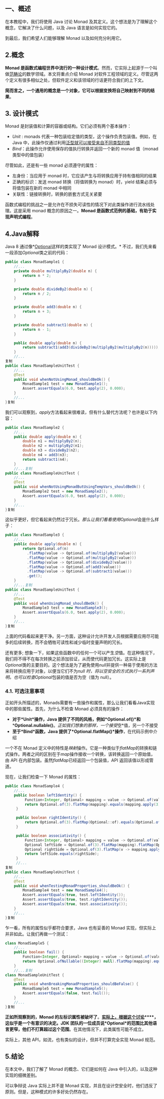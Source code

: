 ## 一、概述

在本教程中，我们将使用 Java 讨论 Monad 及其定义。这个想法是为了理解这个概念，它解决了什么问题，以及 Java 语言是如何实现它的。

到最后，我们希望人们能够理解 Monad 以及如何充分利用它。

## 2.概念

**Monad 是函数式编程世界中流行的一种设计模式**。然而，它实际上起源于一个叫做[范畴论](https://en.wikipedia.org/wiki/Monad_(category_theory))的数学领域。本文将重点介绍 Monad 对软件工程领域的定义。尽管这两个定义有很多相似之处，但软件定义和该领域的行话更符合我们的上下文。

**简而言之，一个通用的概念是一个对象，它可以根据变换将自己映射到不同的结果**。

## 3. 设计模式

Monad 是封装值和计算的容器或结构。它们必须有两个基本操作：

-   *Unit* : monads 代表一种包装给定值的类型，这个操作负责包装值。例如，在 Java 中，此操作仅通过利用[泛型就可以接受来自不同类型的值](https://www.baeldung.com/java-generics)
-   *Bind*：此操作允许使用保存的值执行转换并返回一个新的 monad 值（monad 类型中的值包装）

尽管如此，还是有一些 monad 必须遵守的属性：

-   左身份：当应用于 monad 时，它应该产生与将转换应用于持有值相同的结果
-   正确的标识：发送 monad 转换（将值转换为 monad）时，yield 结果必须与将值包装在新的 monad 中相同
-   关联性：链接转换时，转换的嵌套方式无关紧要

函数式编程的挑战之一是允许在不损失可读性的情况下对此类操作进行流水线处理。这是采用 monad 概念的原因之一。**Monad 是函数式范例的基础，有助于实现声明式编程**。

## 4.Java解释

Java 8 通过像*[Optional](https://www.baeldung.com/java-optional)这样的类实现了 Monad 设计模式。* 不过，我们先来看一段添加*Optional*类之前的代码：

```java
public class MonadSample1 {
    //... 
    private double multiplyBy2(double n) {
        return n * 2;
    }

    private double divideBy2(double n) {
        return n / 2;
    }

    private double add3(double n) {
        return n + 3;
    }

    private double subtract1(double n) {
        return n - 1;
    }

    public double apply(double n) {
        return subtract1(add3(divideBy2(multiplyBy2(multiplyBy2(n)))));
    }
    //... 
复制
public class MonadSampleUnitTest {
    //...
    @Test
    public void whenNotUsingMonad_shouldBeOk() {
        MonadSample1 test = new MonadSample1();
        Assert.assertEquals(6.0, test.apply(2), 0.000);
    }
    //... 
}复制
```

我们可以观察到，*apply*方法看起来很难读，但有什么替代方法呢？也许是以下内容：

```java
public class MonadSample2 {
    //... 
    public double apply(double n) { 
        double n1 = multiplyBy2(n); 
        double n2 = multiplyBy2(n1); 
        double n3 = divideBy2(n2); 
        double n4 = add3(n3); 
        return subtract1(n4); 
    } 
    //...复制
public class MonadSampleUnitTest {
    //...
    @Test
    public void whenNotUsingMonadButUsingTempVars_shouldBeOk() {
        MonadSample2 test = new MonadSample2();
        Assert.assertEquals(6.0, test.apply(2), 0.000);
    }
    //...
}复制
```

这似乎更好，但它看起来仍然过于冗长。*那么让我们看看使用Optional*会是什么样子：

```java
public class MonadSample3 {
    //...
    public double apply(double n) {
        return Optional.of(n)
          .flatMap(value -> Optional.of(multiplyBy2(value)))
          .flatMap(value -> Optional.of(multiplyBy2(value)))
          .flatMap(value -> Optional.of(divideBy2(value)))
          .flatMap(value -> Optional.of(add3(value)))
          .flatMap(value -> Optional.of(subtract1(value)))
          .get();
    }
    //...复制
public class MonadSampleUnitTest {
    //...
    @Test
    public void whenUsingMonad_shouldBeOk() {
        MonadSample3 test = new MonadSample3();
        Assert.assertEquals(6.0, test.apply(2), 0.000);
    }
    //...
}复制
```

上面的代码看起来更干净。另一方面，这种设计允许开发人员根据需要应用尽可能多的后续转换，而不会牺牲可读性和减少临时变量声明的冗长。

还有更多; 想象一下，如果这些函数中的任何一个可以产生*空*值。在这种情况下，我们将不得不在每次转换之前添加验证，从而使代码更加冗长。这实际上是*Optional*类的主要目的。这个想法是为了避免使用*null*并提供一种易于使用的方法来将转换应用于对象，以便当它们不为*null 时，*将以空安全的方式执行一系列声明。也可以检查*Optional*包装的值是否为空（值为 null）。

### 4.1. 可选注意事项

正如开头所描述的，Monads需要有一些操作和属性，那么让我们看看Java实现中的那些属性。首先，为什么不检查 Monad 必须具有的操作：

-   **对于\*Unit\*操作，Java 提供了不同的风格，例如\*Optional.of()\*和*****Optional.nullable()**。*正如我们想象的那样，一个接受*空*值，另一个不接受
-   **至于\*Bind\*函数，Java 提供了\*Optional.flatMap()\*操作**，在代码示例中介绍

一个不在 Monad 定义中的特性是*映射*操作。它是一种类似于*flatMap*的转换和链式操作。两者之间的区别在于*map*操作接收一个转换，该转换返回一个原始值，由 API 在内部包装。虽然*flatMap*已经返回一个包装值，API 返回该值以形成管道。

现在，让我们检查一下 Monad 的属性：

```java
public class MonadSample4 {
    //... 
    public boolean leftIdentity() {
         Function<Integer, Optional> mapping = value -> Optional.of(value + 1);
         return Optional.of(3).flatMap(mapping).equals(mapping.apply(3));
     }

     public boolean rightIdentity() {
         return Optional.of(3).flatMap(Optional::of).equals(Optional.of(3));
     }

     public boolean associativity() {
         Function<Integer, Optional> mapping = value -> Optional.of(value + 1);
         Optional leftSide = Optional.of(3).flatMap(mapping).flatMap(Optional::of);
         Optional rightSide = Optional.of(3).flatMap(v -> mapping.apply(v).flatMap(Optional::of));
         return leftSide.equals(rightSide);
     }
     //... 
复制
public class MonadSampleUnitTest {
    //...  
    @Test
    public void whenTestingMonadProperties_shouldBeOk() {
        MonadSample4 test = new MonadSample4();
        Assert.assertEquals(true, test.leftIdentity());
        Assert.assertEquals(true, test.rightIdentity());
        Assert.assertEquals(true, test.associativity());
    }
    //...
}复制
```

乍一看，所有的属性似乎都符合要求，Java 也有妥善的 Monad 实现，但实际上并非如此。让我们再做一个测试：

```java
class MonadSample5 {
    //...
    public boolean fail() {
        Function<Integer, Optional> mapping = value -> Optional.of(value == null ? -1 : value + 1);
        return Optional.ofNullable((Integer) null).flatMap(mapping).equals(mapping.apply(null));
    }
    //...复制
class MonadSampleUnitTest {
    @Test
    public void whenBreakingMonadProperties_shouldBeFalse() {
        MonadSample5 test = new MonadSample5();
        Assert.assertEquals(false, test.fail());
    }
    //...
}复制
```

**正如所观察到的，Monad 的左标识属性被破坏了**。**[实际上，根据这个讨论](https://mail.openjdk.org/pipermail/lambda-dev/2013-February/008305.html)****，这似乎是一个有意识的决定。JDK 团队的一位成员说\*Optional\*的范围比其他语言更窄，他们不打算超过这个范围**。在其他情况下，此类属性可能不成立。

实际上，其他 API，如流，也有类似的设计，但并不打算完全实现 Monad 规范。

## 5.结论

在本文中，我们了解了 Monad 的概念、它们是如何在 Java 中引入的，以及这种实现的细微差别。

可以争辩说 Java 实际上并不是 Monad 实现，并且在设计空安全时，他们违反了原则。但是，这种模式的许多好处仍然存在。